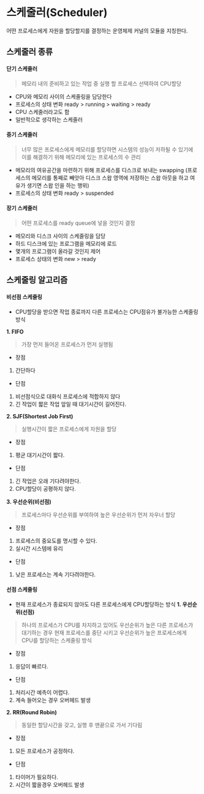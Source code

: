 # 스케줄러(Scheduler)
어떤 프로세스에게 자원을 할당할지를 결정하는 운영체제 커널의 모듈을 지칭한다.

## 스케줄러 종류
#### 단기 스케줄러
> 메모리 내의 준비하고 있는 작업 중 실행 할 프로세스 선택하여 CPU할당

- CPU와 메모리 사이의 스케줄링을 담당한다
- 프로세스의 상태 변화 ready > running > waiting > ready 
- CPU 스케줄러라고도 함
- 일반적으로 생각하는 스케줄러

#### 중기 스케줄러
> 너무 많은 프로세스에게 메모리를 할당하면 시스템의 성능이 저하될 수 있기에 이를 해결하기 위해 메모리에 있는 프로세스의 수 관리

- 메모리의 여유공간을 마련하기 위해 프로세스를 디스크로 보내는 swapping
(프로세스의 메모리를 통째로 빼앗아 디스크 스왑 영역에 저장하는 스왑 아웃을 하고 여유가 생기면 스왑 인을 하는 행위)
- 프로세스의 상태 변화 ready > suspended

#### 장기 스케줄러
> 어떤 프로세스를 ready queue에 넣을 것인지 결정

- 메모리와 디스크 사이의 스케줄링을 담당
- 하드 디스크에 있는 프로그램을 메모리에 로드
- 몇개의 프로그램이 올라갈 것인지 제어
- 프로세스 상태의 변화 new > ready


## 스케줄링 알고리즘
#### 비선점 스케줄링
- CPU할당을 받으면 작업 종료까지 다른 프로세스는 CPU점유가 불가능한 스케줄링 방식

**1. FIFO**
> 가장 먼저 들어온 프로세스가 먼저 실행됨

- 장점
1. 간단하다
- 단점
1. 비선점식으로 대화식 프로세스에 적합하지 않다
2. 긴 작업이 짧은 작업 앞일 때 대기시간이 길어진다.

**2. SJF(Shortest Job First)**
> 실행시간이 짧은 프로세스에게 자원을 할당

- 장점
1. 평균 대기시간이 짧다.
- 단점
1. 긴 작업은 오래 기다려야한다.
2. CPU할당이 공평하지 않다.

**3. 우선순위(비선점)**
> 프로세스마다 우선순위를 부여하여 높은 우선순위가 먼저 자우너 할당

- 장점
1. 프로세스의 중요도를 명시할 수 있다.
2. 실시간 시스템에 유리
- 단점
1. 낮은 프로세스는 계속 기다려야한다.

#### 선점 스케줄링
- 현재 프로세스가 종료되지 않아도 다른 프로세스에게 CPU할당하는 방식
**1. 우선순위(선점)**
> 하나의 프로세스가 CPU를 차지하고 있어도 우선순위가 높은 다른 프로세스가 대기하는 경우 현재 프로세스를 중단 시키고 우선순위가 높은 프로세스에게 CPU를 할당하는 스케줄링 방식

- 장점
1. 응답이 빠르다.
- 단점
1. 처리시간 예측이 어렵다.
2. 계속 들어오는 경우 오버헤드 발생

**2. RR(Round Robin)**
> 동일한 할당시간을 갖고, 실행 후 맨끝으로 가서 기다림

- 장점
1. 모든 프로세스가 공정하다.
- 단점
1. 타이머가 필요하다.
2. 시간이 짧을경우 오버헤드 발생
